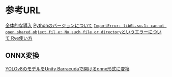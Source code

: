 # 参考URL
[全体的な導入](https://qiita.com/grapefruit1030/items/530bdb2ddeeedc32eb58#%E5%88%A9%E7%94%A8%E5%8F%AF%E8%83%BD%E3%81%AAai%E3%82%BF%E3%82%B9%E3%82%AF)
[Pythonのバージョンについて](https://zenn.dev/tonio_26/articles/03998b42a4e800#%E5%8E%9F%E5%9B%A0%E3%81%A8%E8%A7%A3%E6%B1%BA%E7%AD%96)
[`ImportError: libGL.so.1: cannot open shared object fil e: No such file or directory`というエラーについて
](https://qiita.com/toshitanian/items/5da24c0c0bd473d514c8)
[Rye使い方](https://dev.classmethod.jp/articles/get-start-rye-python/)

## ONNX変換
[YOLOv8のモデルをUnity Barracudaで開けるonnx形式に変換
](https://symfoware.blog.fc2.com/blog-entry-2748.html)